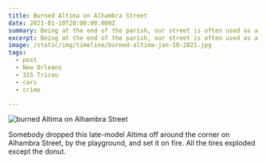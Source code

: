 ```yaml
---
title: Burned Altima on Alhambra Street
date: 2021-01-10T20:00:00.000Z
summary: Being at the end of the parish, our street is often used as a garbage dump.
excerpt: Being at the end of the parish, our street is often used as a garbage dump.
image: /static/img/timeline/burned-altima-jan-10-2021.jpg
tags:
  - post 
  - New Orleans
  - 315 Tricou
  - cars
  - crime

---
```


![burned Altima on Alhambra Street](/static/img/timeline/burned-altima-jan-10-2021.jpg "burned Altima on Alhambra Street")

Somebody dropped this late-model Altima off around the corner on Alhambra Street, by the playground, and set it on fire. All the tires exploded except the donut.

